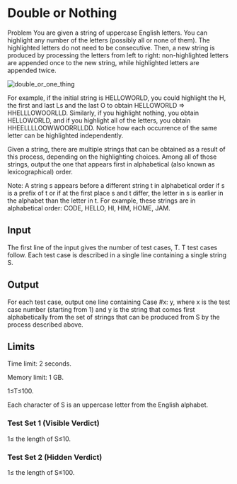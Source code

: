 # Double or Nothing

Problem
You are given a string of uppercase English letters. You can highlight any number of the letters (possibly all or none of them). The highlighted letters do not need to be consecutive. Then, a new string is produced by processing the letters from left to right: non-highlighted letters are appended once to the new string, while highlighted letters are appended twice.

![double_or_one_thing](https://user-images.githubusercontent.com/85165808/175987240-c8b40133-9580-4f08-8645-bb3f13a4c5f0.png)

For example, if the initial string is HELLOWORLD, you could highlight the H, the first and last Ls and the last O to obtain
HELLOWORLD ⇒ HHELLLOWOORLLD. Similarly, if you highlight nothing, you obtain HELLOWORLD, and if you highlight all of the letters, you obtain HHEELLLLOOWWOORRLLDD. Notice how each occurrence of the same letter can be highlighted independently.

Given a string, there are multiple strings that can be obtained as a result of this process, depending on the highlighting choices. Among all of those strings, output the one that appears first in alphabetical (also known as lexicographical) order.

Note: A string s appears before a different string t in alphabetical order if s is a prefix of t or if at the first place s and t differ, the letter in s is earlier in the alphabet than the letter in t. For example, these strings are in alphabetical order: CODE, HELLO, HI, HIM, HOME, JAM.

## Input

The first line of the input gives the number of test cases, T. T test cases follow. Each test case is described in a single line containing a single string S.

## Output

For each test case, output one line containing Case #x: y, where x is the test case number (starting from 1) and y is the string that comes first alphabetically from the set of strings that can be produced from S by the process described above.

## Limits

Time limit: 2 seconds.

Memory limit: 1 GB.

1≤T≤100.

Each character of S is an uppercase letter from the English alphabet.

### Test Set 1 (Visible Verdict)

1≤ the length of S≤10.

### Test Set 2 (Hidden Verdict)

1≤ the length of S≤100.
